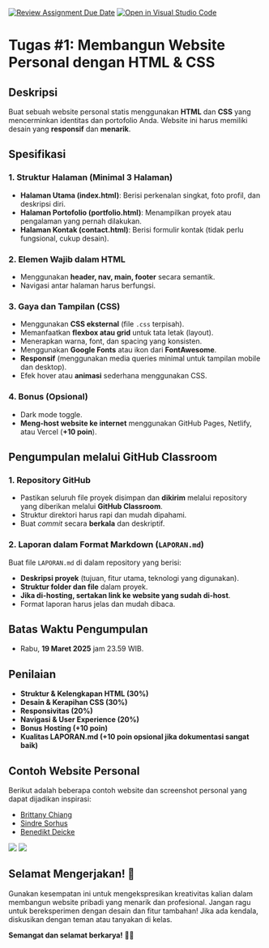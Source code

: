 [![Review Assignment Due Date](https://classroom.github.com/assets/deadline-readme-button-22041afd0340ce965d47ae6ef1cefeee28c7c493a6346c4f15d667ab976d596c.svg)](https://classroom.github.com/a/BBjXT0Zs)
[![Open in Visual Studio Code](https://classroom.github.com/assets/open-in-vscode-2e0aaae1b6195c2367325f4f02e2d04e9abb55f0b24a779b69b11b9e10269abc.svg)](https://classroom.github.com/online_ide?assignment_repo_id=18715087&assignment_repo_type=AssignmentRepo)
# Tugas #1: Membangun Website Personal dengan HTML & CSS

## Deskripsi
Buat sebuah website personal statis menggunakan **HTML** dan **CSS** yang mencerminkan identitas dan portofolio Anda. Website ini harus memiliki desain yang **responsif** dan **menarik**.

## Spesifikasi
### 1. Struktur Halaman (Minimal 3 Halaman)
- **Halaman Utama (index.html)**: Berisi perkenalan singkat, foto profil, dan deskripsi diri.
- **Halaman Portofolio (portfolio.html)**: Menampilkan proyek atau pengalaman yang pernah dilakukan.
- **Halaman Kontak (contact.html)**: Berisi formulir kontak (tidak perlu fungsional, cukup desain).

### 2. Elemen Wajib dalam HTML
- Menggunakan **header, nav, main, footer** secara semantik.
- Navigasi antar halaman harus berfungsi.

### 3. Gaya dan Tampilan (CSS)
- Menggunakan **CSS eksternal** (file `.css` terpisah).
- Memanfaatkan **flexbox atau grid** untuk tata letak (layout).
- Menerapkan warna, font, dan spacing yang konsisten.
- Menggunakan **Google Fonts** atau ikon dari **FontAwesome**.
- **Responsif** (menggunakan media queries minimal untuk tampilan mobile dan desktop).
- Efek hover atau **animasi** sederhana menggunakan CSS.

### 4. Bonus (Opsional)
- Dark mode toggle.
- **Meng-host website ke internet** menggunakan GitHub Pages, Netlify, atau Vercel (**+10 poin**).

## Pengumpulan melalui GitHub Classroom
### 1. Repository GitHub
- Pastikan seluruh file proyek disimpan dan **dikirim** melalui repository yang diberikan melalui **GitHub Classroom**.
- Struktur direktori harus rapi dan mudah dipahami.
- Buat *commit* secara **berkala** dan deskriptif.

### 2. Laporan dalam Format Markdown (`LAPORAN.md`)
Buat file `LAPORAN.md` di dalam repository yang berisi:
- **Deskripsi proyek** (tujuan, fitur utama, teknologi yang digunakan).
- **Struktur folder dan file** dalam proyek.
- **Jika di-hosting, sertakan link ke website yang sudah di-host**.
- Format laporan harus jelas dan mudah dibaca.

## Batas Waktu Pengumpulan
- Rabu, **19 Maret 2025** jam 23.59 WIB.

## Penilaian
- **Struktur & Kelengkapan HTML (30%)**
- **Desain & Kerapihan CSS (30%)**
- **Responsivitas (20%)**
- **Navigasi & User Experience (20%)**
- **Bonus Hosting (+10 poin)**
- **Kualitas LAPORAN.md (+10 poin opsional jika dokumentasi sangat baik)**

## Contoh Website Personal
Berikut adalah beberapa contoh website dan screenshot personal yang dapat dijadikan inspirasi:
- [Brittany Chiang](https://brittanychiang.com/)
- [Sindre Sorhus](https://sindresorhus.com/)
- [Benedikt Deicke](https://benediktdeicke.com/)


![](./images/personal-web-sample2.jpeg)
![](./images/personal-web-sample1.png)

## Selamat Mengerjakan! 🚀
Gunakan kesempatan ini untuk mengekspresikan kreativitas kalian dalam membangun website pribadi yang menarik dan profesional. Jangan ragu untuk bereksperimen dengan desain dan fitur tambahan! Jika ada kendala, diskusikan dengan teman atau tanyakan di kelas.

**Semangat dan selamat berkarya!** 💪😊
